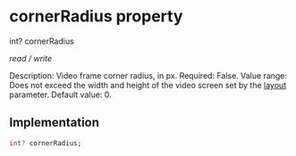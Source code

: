 


# cornerRadius property







int? cornerRadius
  
_<span class="feature">read / write</span>_



<p>Description: Video frame corner radius, in px. Required: False. Value range: Does not exceed the width and height of the video screen set by the <a href="../../zego_uikit_prebuilt_live_audio_room/ZegoMixerInput/layout.md">layout</a> parameter. Default value: 0.</p>



## Implementation

```dart
int? cornerRadius;
```







